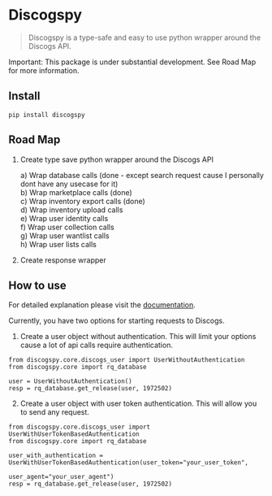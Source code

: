 # Discogspy
> Discogspy is a  type-safe and easy to use python wrapper around the Discogs API.


Important: This package is under substantial development. See Road Map for more information.

## Install

`pip install discogspy`


## Road Map

1. Create type save python wrapper around the Discogs API
    
    a) Wrap database calls (done - except search request cause I personally dont have any usecase for it)<br>
    b) Wrap marketplace calls (done)<br>
    c) Wrap inventory export calls (done)<br>
    d) Wrap inventory upload calls<br>
    e) Wrap user identity calls<br>
    f) Wrap user collection calls<br>
    g) Wrap user wantlist calls<br>
    h) Wrap user lists calls<br>

2. Create response wrapper

## How to use

For detailed explanation please visit the [documentation](https://cpow-89.github.io/discogspy/).

Currently, you have two options for starting requests to Discogs.

1. Create a user object without authentication. This will limit your options cause a lot of api calls require authentication.

```
from discogspy.core.discogs_user import UserWithoutAuthentication
from discogspy.core import rq_database

user = UserWithoutAuthentication()
resp = rq_database.get_release(user, 1972502)
```

2. Create a user object with user token authentication. This will allow you to send any request.

```
from discogspy.core.discogs_user import UserWithUserTokenBasedAuthentication
from discogspy.core import rq_database

user_with_authentication = UserWithUserTokenBasedAuthentication(user_token="your_user_token",
                                                                user_agent="your_user_agent")
resp = rq_database.get_release(user, 1972502)
```
